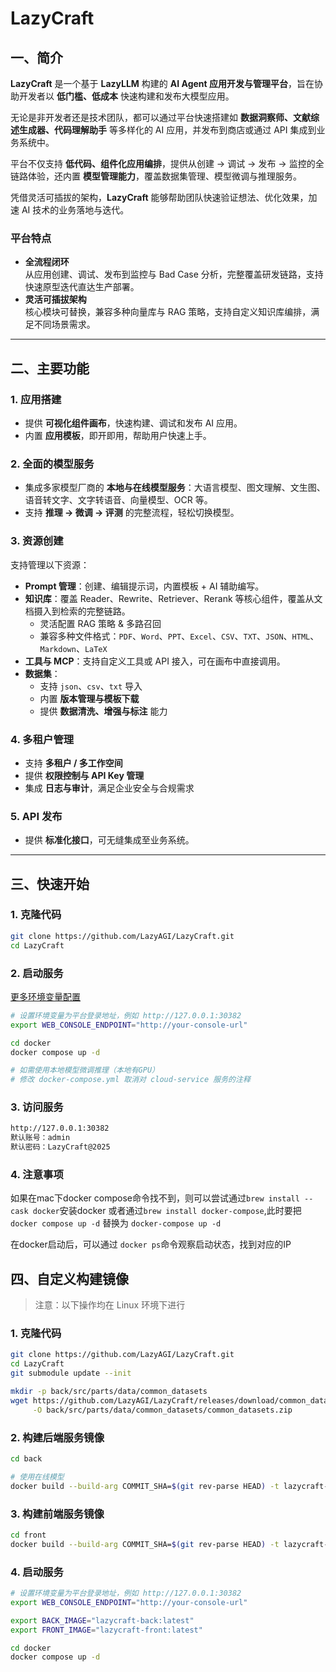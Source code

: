 # LazyCraft

## 一、简介

**LazyCraft** 是一个基于 **LazyLLM** 构建的 **AI Agent 应用开发与管理平台**，旨在协助开发者以 **低门槛、低成本** 快速构建和发布大模型应用。

无论是非开发者还是技术团队，都可以通过平台快速搭建如 **数据洞察师、文献综述生成器、代码理解助手** 等多样化的 AI 应用，并发布到商店或通过 API 集成到业务系统中。

平台不仅支持 **低代码、组件化应用编排**，提供从创建 → 调试 → 发布 → 监控的全链路体验，还内置 **模型管理能力**，覆盖数据集管理、模型微调与推理服务。

凭借灵活可插拔的架构，**LazyCraft** 能够帮助团队快速验证想法、优化效果，加速 AI 技术的业务落地与迭代。

### 平台特点

- **全流程闭环**  
  从应用创建、调试、发布到监控与 Bad Case 分析，完整覆盖研发链路，支持快速原型迭代直达生产部署。  
- **灵活可插拔架构**  
  核心模块可替换，兼容多种向量库与 RAG 策略，支持自定义知识库编排，满足不同场景需求。


---

## 二、主要功能

### 1. 应用搭建

- 提供 **可视化组件画布**，快速构建、调试和发布 AI 应用。  
- 内置 **应用模板**，即开即用，帮助用户快速上手。

### 2. 全面的模型服务

- 集成多家模型厂商的 **本地与在线模型服务**：大语言模型、图文理解、文生图、语音转文字、文字转语音、向量模型、OCR 等。  
- 支持 **推理 → 微调 → 评测** 的完整流程，轻松切换模型。

### 3. 资源创建

支持管理以下资源：

- **Prompt 管理**：创建、编辑提示词，内置模板 + AI 辅助编写。  
- **知识库**：覆盖 Reader、Rewrite、Retriever、Rerank 等核心组件，覆盖从文档摄入到检索的完整链路。
  - 灵活配置 RAG 策略 & 多路召回  
  - 兼容多种文件格式：`PDF`、`Word`、`PPT`、`Excel`、`CSV`、`TXT`、`JSON`、`HTML`、`Markdown`、`LaTeX`  
- **工具与 MCP**：支持自定义工具或 API 接入，可在画布中直接调用。  
- **数据集**：
  - 支持 `json`、`csv`、`txt` 导入  
  - 内置 **版本管理与模板下载**  
  - 提供 **数据清洗、增强与标注** 能力  

### 4. 多租户管理

- 支持 **多租户 / 多工作空间**  
- 提供 **权限控制与 API Key 管理**  
- 集成 **日志与审计**，满足企业安全与合规需求  

### 5. API 发布

- 提供 **标准化接口**，可无缝集成至业务系统。

---

## 三、快速开始

### 1. 克隆代码

```bash
git clone https://github.com/LazyAGI/LazyCraft.git
cd LazyCraft
```

### 2. 启动服务

[更多环境变量配置](docker/README.md)

```bash
# 设置环境变量为平台登录地址，例如 http://127.0.0.1:30382
export WEB_CONSOLE_ENDPOINT="http://your-console-url"

cd docker
docker compose up -d

# 如需使用本地模型微调推理（本地有GPU）
# 修改 docker-compose.yml 取消对 cloud-service 服务的注释
```

### 3. 访问服务

```bash
http://127.0.0.1:30382
默认账号：admin
默认密码：LazyCraft@2025
```

### 4. 注意事项

如果在mac下docker compose命令找不到，则可以尝试通过`brew install --cask docker`安装docker
或者通过`brew install docker-compose`,此时要把 `docker compose up -d` 替换为 `docker-compose up -d`

在docker启动后，可以通过 `docker ps`命令观察启动状态，找到对应的IP

## 四、自定义构建镜像

> 注意：以下操作均在 Linux 环境下进行

### 1. 克隆代码
```bash
git clone https://github.com/LazyAGI/LazyCraft.git
cd LazyCraft
git submodule update --init

mkdir -p back/src/parts/data/common_datasets
wget https://github.com/LazyAGI/LazyCraft/releases/download/common_datasets/common_datasets.zip \
     -O back/src/parts/data/common_datasets/common_datasets.zip
```

### 2. 构建后端服务镜像

```bash
cd back

# 使用在线模型
docker build --build-arg COMMIT_SHA=$(git rev-parse HEAD) -t lazycraft-back:latest .
```

### 3. 构建前端服务镜像

```bash
cd front
docker build --build-arg COMMIT_SHA=$(git rev-parse HEAD) -t lazycraft-front:latest .
```

### 4. 启动服务

```bash
# 设置环境变量为平台登录地址，例如 http://127.0.0.1:30382
export WEB_CONSOLE_ENDPOINT="http://your-console-url"

export BACK_IMAGE="lazycraft-back:latest"
export FRONT_IMAGE="lazycraft-front:latest"

cd docker
docker compose up -d
```
